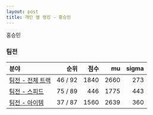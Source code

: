 ```yaml
---
layout: post
title: 개인 별 랭킹 - 홍승민
---
```


홍승민


### 팀전

| 분야 | 순위 | 점수 | mu | sigma |
|:---|---:|---:|---:|---:|
| [팀전 - 전체 트랙](../team-full) | 46 / 92 | 1840 | 2660 | 273 |
| [팀전 - 스피드](../team-speed) | 75 / 89 | 446 | 1775 | 443 |
| [팀전 - 아이템](../team-item) | 37 / 87 | 1560 | 2639 | 360 |
